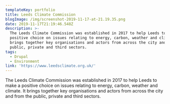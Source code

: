 ```yaml
---
templateKey: portfolio
title: Leeds Climate Commission
blogImage: /img/screenshot-2019-11-17-at-21.19.35.png
date: 2019-11-17T21:19:46.548Z
description: >-
  The Leeds Climate Commission was established in 2017 to help Leeds to make a
  positive choice on issues relating to energy, carbon, weather and climate. It
  brings together key organisations and actors from across the city and from the
  public, private and third sectors.
tags:
  - Drupal
  - Environment
link: 'https://www.leedsclimate.org.uk/'
---
```

The Leeds Climate Commission was established in 2017 to help Leeds to make a positive choice on issues relating to energy, carbon, weather and climate. It brings together key organisations and actors from across the city and from the public, private and third sectors.
